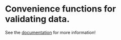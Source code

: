 # Convenience functions for validating data.

See the [documentation](http://package.elm-lang.org/packages/rtfeldman/elm-validate/latest) for more information!
